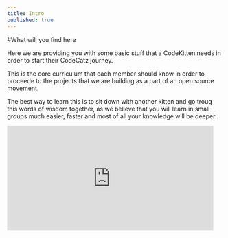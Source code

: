 ```yaml
---
title: Intro
published: true
---
```


#What will you find here

Here we are providing you with some basic stuff that a CodeKitten needs in order
to start their CodeCatz journey.

This is the core curriculum that each member should know in order to proceede
 to the projects that we are building as a part of an open source movement.
 
The best way to learn this is to sit down with another kitten and go troug this
words of wisdom together, as we believe that you will learn in small groups much easier,
 faster and most of all your knowledge will be deeper.
 
<iframe src="http://giphy.com/embed/Maz1hoeGskARW?html5=true" width="480" height="244" frameBorder="0" webkitAllowFullScreen mozallowfullscreen allowFullScreen></iframe>